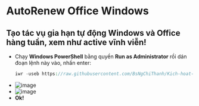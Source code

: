 # AutoRenew Office Windows ##
## Tạo tác vụ gia hạn tự động Windows và Office hàng tuần, xem như active vĩnh viễn! ##
  - Chạy **Windows PowerShell** bằng quyền **Run as Administrator** rồi dán đoạn lệnh này vào, nhấn enter:
    ```php
    iwr -useb https://raw.githubusercontent.com/BsNgChiThanh/Kich-hoat-Office/KichHoatOffice/GiaHanKichHoat.ps1 | iex
    ```
  - ![image](https://github.com/BsNgChiThanh/AutoRenewOfficeWindows/assets/82578024/84b03160-6de7-4413-87d1-619dcb13be30)
  - ![image](https://github.com/BsNgChiThanh/AutoRenewOfficeWindows/assets/82578024/c7236614-a02c-497d-8dde-cc935e6d526c)
  - **Ok!**

